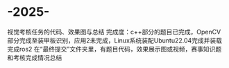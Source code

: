 # -2025-
视觉考核任务的代码、效果图与总结
     完成度：c++部分的题目已完成，OpenCV部分完成至装甲板识别，应用2未完成，Linux系统装配Ubuntu22.04完成并装载完成ros2
      在“最终提交”文件夹里，有题目代码，效果展示图或视频，赛事知识题和考核完成情况总结
